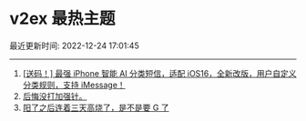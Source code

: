 # v2ex 最热主题

最近更新时间: 2022-12-24 17:01:45

--- 
1. [[送码！] 最强 iPhone 智能 AI 分类短信，适配 iOS16，全新改版，用户自定义分类规则，支持 iMessage！](https://www.v2ex.com/t/904407) 
2. [后悔没打加强针。](https://www.v2ex.com/t/904425) 
3. [阳了之后连着三天高烧了，是不是要 G 了](https://www.v2ex.com/t/904439) 
